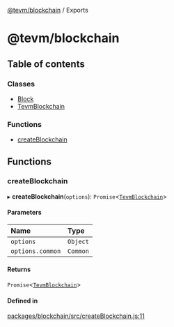 [@tevm/blockchain](README.md) / Exports

# @tevm/blockchain

## Table of contents

### Classes

- [Block](classes/Block.md)
- [TevmBlockchain](classes/TevmBlockchain.md)

### Functions

- [createBlockchain](modules.md#createblockchain)

## Functions

### createBlockchain

▸ **createBlockchain**(`options`): `Promise`\<[`TevmBlockchain`](classes/TevmBlockchain.md)\>

#### Parameters

| Name | Type |
| :------ | :------ |
| `options` | `Object` |
| `options.common` | `Common` |

#### Returns

`Promise`\<[`TevmBlockchain`](classes/TevmBlockchain.md)\>

#### Defined in

[packages/blockchain/src/createBlockchain.js:11](https://github.com/evmts/tevm-monorepo/blob/main/packages/blockchain/src/createBlockchain.js#L11)

